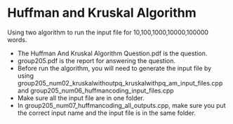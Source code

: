 # Huffman and Kruskal Algorithm
Using two algorithm to run the input file for 10,100,1000,10000,100000 words.

- The Huffman And Kruskal Algorithm Question.pdf is the question.
- group205.pdf is the report for answering the question.
- Before run the algorithm, you will need to generate the input file by using group205_num02_kruskalwithoutpq_kruskalwithpq_am_input_files.cpp and group205_num06_huffmancoding_input_files.cpp
- Make sure all the input file are in one folder.
- In group205_num07_huffmancoding_all_outputs.cpp, make sure you put the correct input name and the input file is in the same folder.
